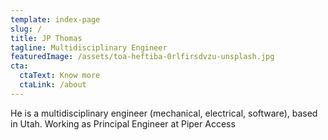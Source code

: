 ```yaml
---
template: index-page
slug: /
title: JP Thomas
tagline: Multidisciplinary Engineer
featuredImage: /assets/toa-heftiba-0rlfirsdvzu-unsplash.jpg
cta:
  ctaText: Know more
  ctaLink: /about
---
```


He is a multidisciplinary engineer (mechanical, electrical, software), based in Utah. Working as Principal Engineer at Piper Access
